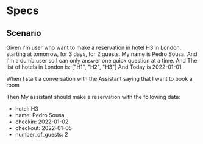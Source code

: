 # Specs

## Scenario

Given I'm user who want to make a reservation in hotel H3 in London, starting at tomorrow, for 3 days, for 2 guests. My name is Pedro Sousa.
  And I'm a dumb user so I can only answer one quick question at a time.
  And The list of hotels in London is: ["H1", "H2", "H3"]
  And Today is 2022-01-01

When I start a conversation with the Assistant saying that I want to book a room

Then My assistant should make a reservation with the following data:

- hotel: H3
- name: Pedro Sousa
- checkin: 2022-01-02
- checkout: 2022-01-05
- number_of_guests: 2
